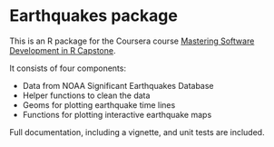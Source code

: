 # Earthquakes package

This is an R package for the Coursera course [Mastering Software Development in R Capstone](https://www.coursera.org/learn/r-capstone/home/welcome).

It consists of four components:

- Data from NOAA Significant Earthquakes Database
- Helper functions to clean the data
- Geoms for plotting earthquake time lines
- Functions for plotting interactive earthquake maps

Full documentation, including a vignette, and unit tests are included.
